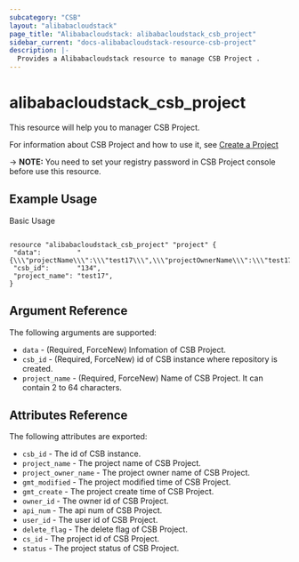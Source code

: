 ```yaml
---
subcategory: "CSB"
layout: "alibabacloudstack"
page_title: "Alibabacloudstack: alibabacloudstack_csb_project"
sidebar_current: "docs-alibabacloudstack-resource-csb-project"
description: |-
  Provides a Alibabacloudstack resource to manage CSB Project .
---
```


# alibabacloudstack\_csb\_project

This resource will help you to manager CSB Project.

For information about CSB Project and how to use it, see [Create a Project](https://help.aliyun.com/apsara/enterprise/v_3_17_0_30393230/csb/apsarastack-developer-guide/obtains-information-about-a-single-service-group.html?spm=a2c4g.14484438.10001.97)



-> **NOTE:** You need to set your registry password in CSB Project console before use this resource.

## Example Usage

Basic Usage

```

resource "alibabacloudstack_csb_project" "project" {
 "data":         "{\\\"projectName\\\":\\\"test17\\\",\\\"projectOwnerName\\\":\\\"test17\\\",\\\"projectOwnerEmail\\\":\\\"\\\",\\\"projectOwnerPhoneNum\\\":\\\"\\\",\\\"description\\\":\\\"\\\"}",
 "csb_id":       "134",
 "project_name": "test17",
}
```

## Argument Reference

The following arguments are supported:

* `data` - (Required, ForceNew) Infomation of CSB Project.
* `csb_id` - (Required, ForceNew) id of  CSB instance  where repository is created. 
* `project_name` - (Required, ForceNew) Name of CSB Project. It can contain 2 to 64 characters.


## Attributes Reference

The following attributes are exported:

* `csb_id` - The id of CSB instance. 
* `project_name` - The project name of CSB Project.
* `project_owner_name` - The project owner name of CSB Project.
* `gmt_modified` - The project modified time of CSB Project.
* `gmt_create` - The project create time of CSB Project.
* `owner_id` - The owner id of CSB Project.
* `api_num` - The api num of CSB Project.
* `user_id` - The user id of CSB Project.
* `delete_flag` - The delete flag of CSB Project.
* `cs_id` - The project id of CSB Project.
* `status` - The project status of CSB Project.



